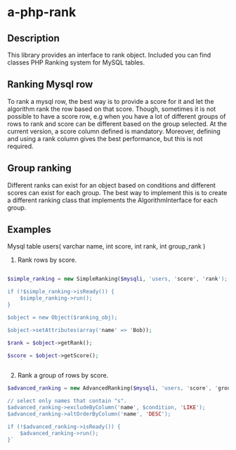 # a-php-rank

Description
-----------

This library provides an interface to rank object.
Included you can find classes PHP Ranking system for MySQL tables.

Ranking Mysql row
-----------------
To rank a mysql row, the best way is to provide a score for it and let the algorithm
rank the row based on that score. Though, sometimes it is not possible to have a score row,
e.g when you have a lot of different groups of rows to rank and score can be different based on the group selected.
At the current version, a score column defined is mandatory.
Moreover, defining and using a rank column gives the best performance, but this is not required.

Group ranking
-------------
Different ranks can exist for an object based on conditions and different scores can exist
for each group.
The best way to implement this is to create a different ranking class that implements the AlgorithmInterface
for each group.

Examples
--------
Mysql table users(
varchar name,
int score,
int rank,
int group_rank
)
1. Rank rows by score.
```php

$simple_ranking = new SimpleRanking($mysqli, 'users, 'score', 'rank');

if (!$simple_ranking->isReady()) {
    $simple_ranking->run();
}

$object = new Object($ranking_obj);

$object->setAttributes(array('name' => 'Bob));

$rank = $object->getRank();

$score = $object->getScore();
    `
```

2. Rank a group of rows by score.
```php
$advanced_ranking = new AdvancedRanking($mysqli, 'users, 'score', 'group_rank');

// select only names that contain "s".
$advanced_ranking->excludeByColumn('name', $condition, 'LIKE');
$advanced_ranking->altOrderByColumn('name', 'DESC');

if (!$advanced_ranking->isReady()) {
    $advanced_ranking->run();
}`